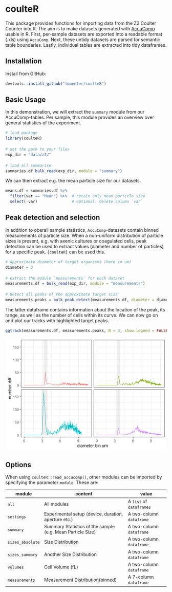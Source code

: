 # coulteR

This package provides functions for importing data from the Z2 Coulter Counter into R. The aim is to make datasets generated with [AccuComp](https://www.beckman.de/flow-cytometry/software/383550) usable in R.
First, per-sample datasets are exported into a readable format (.xls) using `AccuComp`. Next, these untidy datasets are parsed for semantic table boundaries. Lastly,  individual tables are extracted into tidy dataframes.

## Installation

Install from GitHub:

``` R
devtools::install_github("lmuenter/coulteR")
```

## Basic Usage
In this demonstration, we will extract the `summary` module from our AccuComp-tables. Per sample, this module provides an overview over general statistics of the experiment.

``` R
# load package
library(coulteR)

# set the path to your files
exp_dir = "data/z2/"

# load all summarise
summaries.df bulk_read(exp_dir, module = "summary")
```

We can then extract e.g. the mean particle size for our datasets.
``` R
means.df = summaries.df %>%
  filter(var == "Mean") %>%  # retain only mean particle size
  select(-var)               # optional: delete column `var`
```

## Peak detection and selection
In addition to oberall sample statistics, `AccuComp`-datasets contain binned measurements of particle size. When a non-uniform distribution of particle sizes is present, e.g. with axenic cultures or coagulated cells, peak detection can be used to extract values (diameter and number of particles) for a specific peak. `{coulteR}` can be used this.
``` R
# Approximate diameter of target organisms (here in um)
diameter = 3

# extract the module `measurements` for each dataset
measurements.df = bulk_read(exp_dir, module = "measurements")

# Detect all peaks of the approximate target size
measurements.peaks = bulk_peak_detect(measurements.df, diameter = diameter)

```
The latter dataframe contains information about the location of the peak, its range, as well as the number of cells within its curve.
We can now go on and plot our tracks with highlighted target peaks.

``` R
ggtrack(measurements.df, measurements.peaks, N = 3, show.legend = FALSE)

```
![](man/figs/Rplot.png)

## Options
When using `coulteR::read_accucomp()`, other modules can be imported by specifying the parameter `module`. These are:

|module |content |value
--- | --- | ---
|`all`|All modules|A `list` of `dataframes`
|`settings`|Experimental setup (device, duration, aperture etc.)|A two-column `dataframe`
|`summary`|Summary Statistics of the sample (e.g. Mean Particle Size)|A two-column `dataframe`
|`sizes_absolute`|Size Distribution|A two-column `dataframe`
|`sizes_summary`|Another Size Distribution|A two-column `dataframe`
|`volumes` |Cell Volume (fL)|A two-column `dataframe`
|`measurements`|Measurement Distribution(binned)|A 7-column `dataframe`

